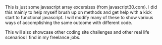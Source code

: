 This is just some javascript array excersizes (from javascript30.com). I did this mainly to help myself
brush up on methods and get help with a kick start to functional javascript. I will modify many of these to show various ways of accomplishing the same outcome with different code.

This will also showcase other coding site challenges and other real life scenarios I find in my freelance jobs.
